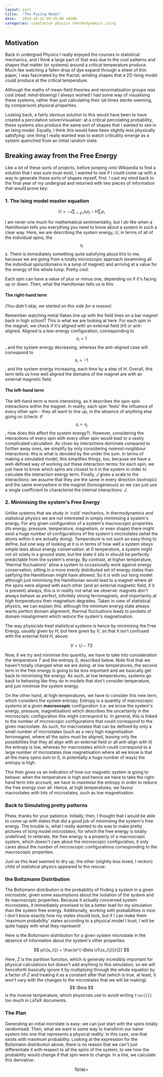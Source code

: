 ```yaml
---
layout: post
title:  "The Pysing Model"
date:   2024-10-21 09:35:00 +0200
categories: simulation physics thermodynamics ising
---
```

## Motivation

Back in undergrad Physics I really enjoyed the courses in statistical mechanics, and I think a large part of that was due to the
cool patterns and shapes that matter (or systems) around a critical temperature produce. Much like watching a fallen drop of dye
expand through a sheet of thin paper, I was fascinated by the fractal, winding shapes that a 2D-Ising model could produce at the
critical temperature.

Although the maths of mean-field theories and renormalisation groups was cool (read: mind-blowing) I always wished I had some way
of visualising these systems, rather than just calculating their (at times sterile-seeming, by comparison) physical properties.

Looking back, a fairly obvious solution to this would have been to have created a percolation solver/visualiser: at a critical
percolating probability, these systems also produce the same sort of shapes that I wanted to see in an Ising model. Equally, I
think this would have been slightly less physically satisfying: one thing I really wanted was to watch criticality emerge as a
system quenched from an initial random state.

## Breaking away from the Free Energy

Like a lot of these sorts of projects, before jumping onto Wikipedia to find a solution that I was sure must exist, I wanted to
see if I could come up with a way to generate these sorts of shapes myself, first. I cast my mind back to the final year of my
undergrad and returned with two pieces of information that would prove key:

### 1. The Ising model master equation

$$ U = -J\sum_{<ij>}{s_i s_j} - H\sum_i{s_i} $$

I am never one much for mathematical sentimentality, but I *do* like when a Hamiltonian tells you everything you need to know
about a system in such a clear way. Here, we are describing the system energy, *U*, in terms of all of the individual spins,
the $$s_i$$s. There is immediately something quite satisfying about this to me, because we are going from a totally microscopic
approach (examining all the individual spins/domains in a lump of magnet) and arriving at a value for the energy of the whole
lump. Pretty cool.

Each spin can have a value of plus or minus one, depending on if it's facing up or down. Then, what the Hamiltonian tells us is this:

#### The right-hand term

*(You didn't skip, we started on this side for a reason)*

Remember watching metal flakes line up with the field lines on a bar magnet back in high school? This is what we are looking at
here. For each spin in the magnet, we check if it's aligned with an external field (*H*) or anti-aligned. Aligned is a
low-energy configuration, corresponding to $$s_i = 1$$, and the system energy decreasing, whereas the anti-aligned case will
correspond to $$s_i = -1$$, and the system energy increasing, each time by a step of *H*. Overall, this term tells us how well
aligned the domains of the magnet are with an external magnetic field.

#### The left-hand term

The left-hand term is more interesting, as it describes the spin-spin interactions within the magnet. In reality, each spin
'feels' the influence of every other spin - they all want to line up, in the absence of anything else going on (check: if 
$$s_i = s_j$$, how does this affect the system energy?). However, considering the interactions of every spin with every other
spin would lead to a vastly complicated calculation. As close-by interactions dominate compared to further away ones, we simplify
by only considering *nearest-neighbour* interactions: this is what is denoted by the *<ij>* under the sum. In terms of making a
simulated model, this simplifies things, too, because we have a well-defined way of working out these interaction terms: for each
spin, we just have to know which spins are closest to it in the system in order to calculate the interaction energy term. Finally,
*J* gives a scale to the interactions: we assume that they are the same in every direction (isotropic) and the same everywhere in
the magnet (homogeneous) so we can just use a single coefficient to characterist the internal interactions: *J*.

### 2. Minimising the system's Free Energy

Unlike systems that we study in 'cold' mechanics, in thermodynamics and statistical physics we are not interested in simply
minimising a system's energy. For any given configuration of a system's macroscopic properties (its energy, pressure, temperature,
magnetism, or even shape) there might exist a huge number of configurations of the system's microstates (what the atoms within
it are actually doing). Temperature is not such an easy thing to define, but one way of looking at it is in terms of how well a
system obeys simple laws about energy conservation: at 0 temperature, a system might not sit solely in a ground state, but the
state it sits in should be perfectly predictable from the system's energy. By contrast, at higher temperature, 'thermal
fluctuations' allow a system to occasionally work against energy conservation, sitting in a more evenly distributed set of energy
states than satifying the Hamiltonian might have allowed. So it is with our Ising model: although just minimisng the Hamiltonian
would lead to a magnet where all the spins were aligned with each other (and an external magnetic field, if it is present) always,
this is in reality not what we observe: magnets don't always behave as perfect, infinitely strong ferromagnets, and importantly
at *high temperatures* their magnetism degrades. Taken in view of statistical physics, we can explain this: although the minimum
eneryg state always wants perfect domain alignment, thermal fluctuations leads to pockets of domain misalignment which reduce the
system's magnetisation.

The way physicists treat statistical systems is hence by minimising the Free Energy, usually given by *H*, but here given by *V*,
so that it isn't confused with the external field *H*, above:

$$ V = U - TS $$

Now, if we try and minimise this quantity, we have to take into consideration the temperature *T* and the entropy *S*, described
below. Note first that we haven't totally changed what we are doing: at low temperatures, the second term in the free energy is
going to be less important and we basically get back to minimising the energy. As such, at low temperatures, systems go back to
behaving like they do in models that don't consider temperature, and just minimise the system energy.

On the other hand, at high temperatures, we have to consider this new term, which considers the system entropy. Entropy is a
quantity of macroscopic systems at a given **macroscopic** configuration (i.e. we know the system's energy, pressure,
magnetisation) which describes the uncertainty in the microscopic configuration this might correspond to. In general, this is
linked to the number of microscopic configurations that could correspond to the given macrostate. As such, for macrostates that
can be defined by only a small number of microstates (such as a very high magnetisation ferromagnet, where all the spins must be
aligned, leaving only the possibilities that they all align with an external field or all anti-align with it) the entropy is low,
whereas for macrostates which could correspond to a large number of microstates (low magnetisation where all we know is that all
the many spins sum to 0, in potentially a huge number of ways) the entropy is high.

This then gives us an indication of how our magnetic system is going to behave: when the temperature is high and hence we have
to take the right-hand term into account, we have to *maximise* the entropy in order to reduce the free energy over all. Hence,
at high temperatures, we favour macrostates with lots of microstates, such as low magnetisation.

### Back to Simulating pretty patterns

Phew, thanks for your patience. Initially, then, I thought that I would be able to come up with states that did a good job of
minimising the system's free energy. The trouble is, what I really wanted to do was to make pretty pictures of Ising model 
*microstates*, for which the free energy is totally undefined; to reiterate, the free energy is a property of a macroscopic
system, which doesn't care about the microscopic configuration, it only cares about the *number* of microscopic configurations
corresponding to the macroscopic properties.

Just as this lead seemed to dry up, the other (slightly less loved, I reckon) child of statistical physics appeared to the rescue:

### the Boltzmann Distribution

The Boltzmann distribution is the probability of finding a system in a given *microstate*, given some assumptions about the
isolation of the system and its macroscopic properties. Because it actually concerned system microstates, it immediately promised
to be a better lead for my simulation than the system free energy. Additionally, working with probabilities is nice: I don't know
exactly how my states should look, but if I can make them 'maximum probability' states according to a physical model I trust, I
will be quite happy with what they represent!

Here is the Boltzmann distribution for a given system microstate in the absence of information about the system's other properties:

$$ p(\{s_i\}) = \frac{e^{-\Beta U(\{s_i\})}}{Z} $$

Here, *Z* is the partition function, which is generaly incredibly important for physical calculations but doesn't add anything to
this simulation, so we will henceforth basically ignore it by multiplying through the whole equation by a factor of *Z* and treating
it as a constant after that (which is true, at least, it won't vary with the changes to the microstates that we will be making).
$$ \Beta $$ is the inverse temperature, which physicists use to avoid writing `frac{}{}` too much in LaTeX documents.

### The Plan

Generating an initial micrstate is easy: we can just start with the spins totally randomised. Then, what we want is some way to
transform our naive system into one that represents a physical reality: in this case, one that exists with maximum probability.
Looking at the expression for the Boltzmann distribution above, there is no reason that we can't just differentiate it with respect
to all the spins of the system, to see how the probability would change if that spin were to change. In a line, we calculate this
derivative:

$$ \nabla p(\textbf{s}) = $$
